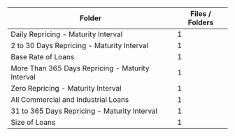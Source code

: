| Folder                                           |   Files / Folders |
|--------------------------------------------------|-------------------|
| Daily Repricing - Maturity Interval              |                 1 |
| 2 to 30 Days Repricing - Maturity Interval       |                 1 |
| Base Rate of Loans                               |                 1 |
| More Than 365 Days Repricing - Maturity Interval |                 1 |
| Zero Repricing - Maturity Interval               |                 1 |
| All Commercial and Industrial Loans              |                 1 |
| 31 to 365 Days Repricing - Maturity Interval     |                 1 |
| Size of Loans                                    |                 1 |